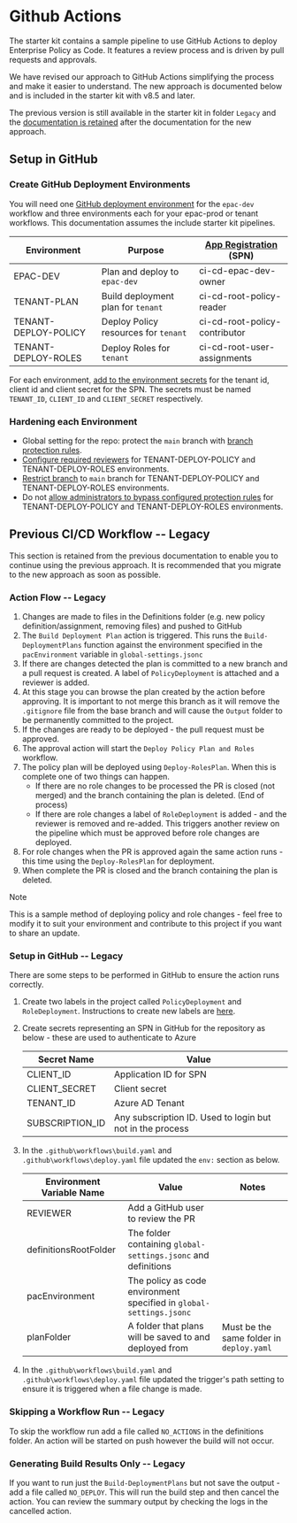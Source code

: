 # Github Actions

The starter kit contains a sample pipeline to use GitHub Actions to deploy Enterprise Policy as Code. It features a review process and is driven by pull requests and approvals.

We have revised our approach to GitHub Actions simplifying the process and make it easier to understand. The new approach is documented below and is included in the starter kit with v8.5 and later.

The previous version is still available in the starter kit in folder `Legacy` and the [documentation is retained](#previous-cicd-workflow----legacy) after the documentation for the new approach.

## Setup in GitHub

### Create GitHub Deployment Environments

You will need one [GitHub deployment environment](https://docs.github.com/en/actions/deployment/targeting-different-environments/using-environments-for-deployment) for the `epac-dev` workflow and three environments each for your epac-prod or tenant workflows. This documentation assumes the include starter kit pipelines.

| Environment | Purpose | [App Registration](ci-cd-app-registrations.md) (SPN) |
|---|---|---|
| EPAC-DEV | Plan and deploy to `epac-dev` | ci-cd-epac-dev-owner |
| TENANT-PLAN | Build deployment plan for `tenant` | ci-cd-root-policy-reader |
| TENANT-DEPLOY-POLICY | Deploy Policy resources for `tenant` | ci-cd-root-policy-contributor |
| TENANT-DEPLOY-ROLES | Deploy Roles for `tenant` | ci-cd-root-user-assignments |

For each environment, [add to the environment secrets](https://docs.github.com/en/actions/deployment/targeting-different-environments/using-environments-for-deployment#environment-secrets) for the tenant id, client id and client secret for the SPN. The secrets must be named `TENANT_ID`, `CLIENT_ID` and `CLIENT_SECRET` respectively.

### Hardening each Environment

* Global setting for the repo: protect the `main` branch with [branch protection rules](https://docs.github.com/en/repositories/configuring-branches-and-merges-in-your-repository/managing-protected-branches/about-protected-branches).
* [Configure required reviewers](https://docs.github.com/en/actions/deployment/targeting-different-environments/using-environments-for-deployment#required-reviewers) for TENANT-DEPLOY-POLICY and TENANT-DEPLOY-ROLES environments.
* [Restrict branch](https://docs.github.com/en/actions/deployment/targeting-different-environments/using-environments-for-deployment#deployment-branches-and-tags) to `main` branch for TENANT-DEPLOY-POLICY and TENANT-DEPLOY-ROLES environments.
* Do not [allow administrators to bypass configured protection rules](https://docs.github.com/en/actions/deployment/targeting-different-environments/using-environments-for-deployment#allow-administrators-to-bypass-configured-protection-rules) for TENANT-DEPLOY-POLICY and TENANT-DEPLOY-ROLES environments.

## Previous CI/CD Workflow -- Legacy

This section is retained from the previous documentation to enable you to continue using the previous approach. It is recommended that you migrate to the new approach as soon as possible.

### Action Flow -- Legacy

1. Changes are made to files in the Definitions folder (e.g. new policy definition/assignment, removing files) and pushed to GitHub
2. The `Build Deployment Plan` action is triggered. This runs the `Build-DeploymentPlans` function against the environment specified in the `pacEnvironment` variable in `global-settings.jsonc`
3. If there are changes detected the plan is committed to a new branch and a pull request is created. A label of `PolicyDeployment` is attached and a reviewer is added.
4. At this stage you can browse the plan created by the action before approving. It is important to not merge this branch as it will remove the `.gitignore` file from the base branch and will cause the `Output` folder to be permanently committed to the project.
5. If the changes are ready to be deployed - the pull request must be approved.
6. The approval action will start the `Deploy Policy Plan and Roles` workflow.
7. The policy plan will be deployed using `Deploy-RolesPlan`. When this is complete one of two things can happen.
    * If there are no role changes to be processed the PR is closed (not merged) and the branch containing the plan is deleted. (End of process)
    * If there are role changes a label of `RoleDeployment` is added - and the reviewer is removed and re-added. This triggers another review on the pipeline which must be approved before role changes are deployed.
8. For role changes when the PR is approved again the same action runs - this time using the `Deploy-RolesPlan` for deployment.
9. When complete the PR is closed and the branch containing the plan is deleted.

> [!NOTE]
> This is a sample method of deploying policy and role changes - feel free to modify it to suit your environment and contribute to this project if you want to share an update.

### Setup in GitHub -- Legacy

There are some steps to be performed in GitHub to ensure the action runs correctly.

1. Create two labels in the project called `PolicyDeployment` and `RoleDeployment`. Instructions to create new labels are [here](https://docs.github.com/en/issues/using-labels-and-milestones-to-track-work/managing-labels#creating-a-label).
2. Create secrets representing an SPN in GitHub for the repository as below - these are used to authenticate to Azure

    | Secret Name | Value |
    |---|---|
    | CLIENT_ID | Application ID for SPN |
    | CLIENT_SECRET | Client secret |
    | TENANT_ID | Azure AD Tenant |
    | SUBSCRIPTION_ID | Any subscription ID. Used to login but not in the process |

3. In the `.github\workflows\build.yaml` and `.github\workflows\deploy.yaml` file updated the `env:` section as below.

    | Environment Variable Name | Value | Notes |
    |---|---|---|
    | REVIEWER | Add a GitHub user to review the PR |
    | definitionsRootFolder | The folder containing `global-settings.jsonc` and definitions |
    | pacEnvironment | The policy as code environment specified in `global-settings.jsonc` |
    | planFolder | A folder that plans will be saved to and deployed from | Must be the same folder in `deploy.yaml` |

4. In the `.github\workflows\build.yaml` and `.github\workflows\deploy.yaml` file updated the trigger's path setting to ensure it is triggered when a file change is made.

### Skipping a Workflow Run -- Legacy

To skip the workflow run add a file called `NO_ACTIONS` in the definitions folder. An action will be started on push however the build will not occur.

### Generating Build Results Only -- Legacy

If you want to run just the `Build-DeploymentPlans` but not save the output - add a file called `NO_DEPLOY`. This will run the build step and then cancel the action. You can review the summary output by checking the logs in the cancelled action.
